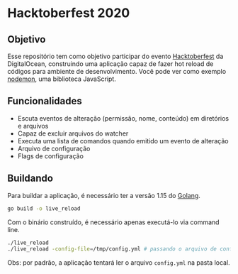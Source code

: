 # Hacktoberfest 2020

## Objetivo

Esse repositório tem como objetivo participar do evento [Hacktoberfest](https://hacktoberfest.digitalocean.com/) da DigitalOcean, construindo uma aplicação capaz de fazer hot reload de códigos para ambiente de desenvolvimento. Você pode ver como exemplo [nodemon](https://github.com/remy/nodemon), uma biblioteca JavaScript.

## Funcionalidades
- Escuta eventos de alteração (permissão, nome, conteúdo) em diretórios e arquivos
- Capaz de excluir arquivos do watcher
- Executa uma lista de comandos quando emitido um evento de alteração
- Arquivo de configuração
- Flags de configuração

## Buildando

Para buildar a aplicação, é necessário ter a versão 1.15 do [Golang](https://golang.org/dl/).

```bash
go build -o live_reload
```

Com o binário construído, é necessário apenas executá-lo via command line.
```bash
./live_reload
./live_reload -config-file=/tmp/config.yml # passando o arquivo de configuração
```
Obs: por padrão, a aplicação tentará ler o arquivo `config.yml` na pasta local.
